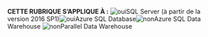 <Token>**CETTE RUBRIQUE S’APPLIQUE À :** ![oui](media/yes.png)SQL Server (à partir de la version 2016 SP1)![oui](media/yes.png)Azure SQL Database![non](media/no.png)Azure SQL Data Warehouse ![non](media/no.png)Parallel Data Warehouse </Token>

